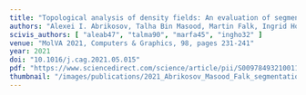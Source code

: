 ```yaml
---
title: "Topological analysis of density fields: An evaluation of segmentation methods"
authors: "Alexei I. Abrikosov, Talha Bin Masood, Martin Falk, Ingrid Hotz"
scivis_authors: [ "aleab47", "talma90", "marfa45", "ingho32" ]
venue: "MolVA 2021, Computers & Graphics, 98, pages 231-241"
year: 2021
doi: "10.1016/j.cag.2021.05.015"
pdf: "https://www.sciencedirect.com/science/article/pii/S009784932100114X/pdfft?isDTMRedir=true&download=true"
thumbnail: "/images/publications/2021_Abrikosov_Masood_Falk_segmentation.png"
---
```

